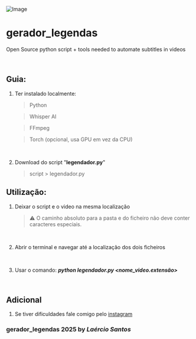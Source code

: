 
![Image](https://github.com/user-attachments/assets/8fe9a2be-1fed-4af6-9250-c91bc1502706)

# gerador_legendas
Open Source python script + tools needed to automate subtitles in videos


<br>

## Guia:

1. Ter instalado localmente:
    > Python

    > Whisper AI
    
    > FFmpeg

    > Torch (opcional, usa GPU em vez da CPU)

<br>

2. Download do script "__legendador.py__"
    > script > legendador.py


## Utilização:

1. Deixar o script e o video na mesma localização
    > ⚠️ O caminho absoluto para a pasta e do ficheiro não deve conter caracteres especiais.

<br>

2. Abrir o terminal e navegar até a localização dos dois ficheiros

<br>

3. Usar o comando: ***python legendador.py <nome_video.extensão>***

<br>

## Adicional

1. Se tiver dificuldades fale comigo pelo [instagram](https://www.instagram.com/laercio.dev/)




### gerador_legendas 2025 by *Laércio Santos* 

